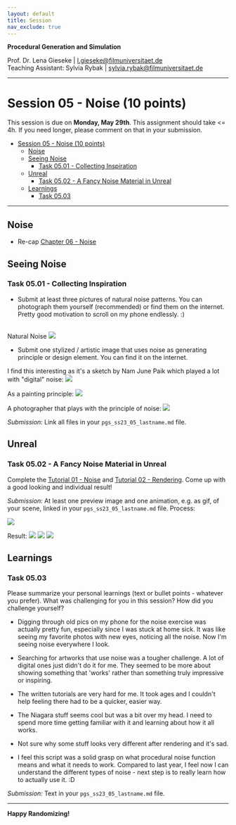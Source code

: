 ```yaml
---
layout: default
title: Session
nav_exclude: true
---
```


**Procedural Generation and Simulation**  


Prof. Dr. Lena Gieseke \| l.gieseke@filmuniversitaet.de  
Teaching Assistant: Sylvia Rybak \| sylvia.rybak@filmuniversitaet.de

---

# Session 05 - Noise (10 points)

This session is due on **Monday, May 29th**. This assignment should take <= 4h. If you need longer, please comment on that in your submission.

* [Session 05 - Noise (10 points)](#session-05---noise-10-points)
    * [Noise](#noise)
    * [Seeing Noise](#seeing-noise)
        * [Task 05.01 - Collecting Inspiration](#task-0501---collecting-inspiration)
    * [Unreal](#unreal)
        * [Task 05.02 - A Fancy Noise Material in Unreal](#task-0502---a-fancy-noise-material-in-unreal)
    * [Learnings](#learnings)
        * [Task 05.03](#task-0503)


---

## Noise

* Re-cap [Chapter 06 - Noise](../../02_scripts/pgs_ss23_06_noise_script.md)

## Seeing Noise 

### Task 05.01 - Collecting Inspiration

* Submit at least three pictures of natural noise patterns. You can photograph them yourself (recommended) or find them on the internet.
Pretty good motivation to scroll on my phone endlessly. :) 

<br> Natural Noise
![](imgs/1.png)

* Submit one stylized / artistic image that uses noise as generating principle or design element. You can find it on the internet.

I find this interesting as it's a sketch by Nam June Paik which played a lot with "digital" noise: 
![](imgs/2.png)

As a painting principle:
![](imgs/3.png)

A photographer that plays with the principle of noise:
![](imgs/4.png)

*Submission:* Link all files in your `pgs_ss23_05_lastname.md` file.

## Unreal

### Task 05.02 - A Fancy Noise Material in Unreal

Complete the [Tutorial 01 - Noise](pgs_tutorial_01_noise/pgs_tutorial_01_noise.md) and [Tutorial 02 - Rendering](pgs_tutorial_02_rendering/pgs_tutorial_02_rendering.md). Come up with a good looking and individual result!
  
*Submission:* At least one preview image and one animation, e.g. as gif, of your scene, linked in your `pgs_ss23_05_lastname.md` file.
Process:

![](imgs/task_1.png)

Result:
![](imgs/task_2.jpeg)
![](imgs/task_3.jpeg)
![](imgs/task.gif)


## Learnings

### Task 05.03

Please summarize your personal learnings (text or bullet points - whatever you prefer). What was challenging for you in this session? How did you challenge yourself?

- Digging through old pics on my phone for the noise exercise was actually pretty fun, especially since I was stuck at home sick. It was like seeing my favorite photos with new eyes, noticing all the noise. Now I'm seeing noise everywhere I look.
  
- Searching for artworks that use noise was a tougher challenge. A lot of digital ones just didn't do it for me. They seemed to be more about showing something that 'works' rather than something truly impressive or inspiring.

- The written tutorials are very hard for me. It took ages and I couldn't help feeling there had to be a quicker, easier way.

- The Niagara stuff seems cool but was a bit over my head. I need to spend more time getting familiar with it and learning about how it all works.

- Not sure why some stuff looks very different after rendering and it's sad.

- I feel this script was a solid grasp on what procedural noise function means and what it needs to work. Compared to last year, I feel now I can understand the different types of noise - next step is to really learn how to actually use it. :D


*Submission:* Text in your `pgs_ss23_05_lastname.md` file.


---

**Happy Randomizing!**


